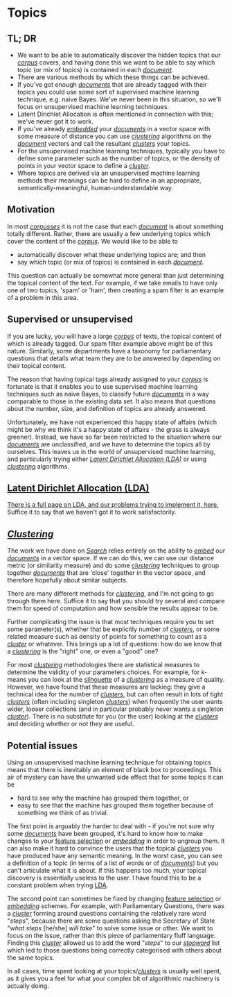 # Topics

## TL; DR

* We want to be able to automatically discover the hidden topics that our [*corpus*](Glossary.md#corpus) covers, and having done this we want to be able to say which topic (or mix of topics) is contained in each [*document*](Glossary.md#document).
* There are various methods by which these things can be achieved.
* If you've got enough [*documents*](Glossary.md#document) that are already tagged with their topics you could use some sort of supervised machine learning technique, e.g. naive Bayes. We've never been in this situation, so we'll focus on unsupervised machine learning techniques.
* Latent Dirichlet Allocation is often mentioned in connection with this; we've never got it to work.
* If you've already [*embedded*](Glossary.md#embedding) your [*documents*](Glossary.md#document) in a vector space with some measure of distance you can use [*clustering*](Glossary.md#cluster) algorithms on the [*document*](Glossary.md#document) vectors and call the resultant [*clusters*](Glossary.md#cluster) your topics.
* For the unsupervised machine learning techniques, typically you have to define some parameter such as the number of topics, or the density of points in your vector space to define a [*cluster*](Glossary.md#cluster).
* Where topics are derived via an unsupervised machine learning methods their meanings can be hard to define in an appropriate, semantically-meaningful, human-understandable way.

## Motivation

In most [*corpusses*](Glossary.md#corpus) it is not the case that each [*document*](Glossary.md#document) is about something totally different. Rather, there are usually a few underlying topics which cover the content of the [*corpus*](Glossary.md#corpus). We would like to be able to
* automatically discover what these underlying topics are; and then
* say which topic (or mix of topics) is contained in each [*document*](Glossary.md#document).

This question can actually be somewhat more general than just determining the topical content of the text. For example, if we take emails to have only one of two topics, 'spam' or 'ham', then creating a spam filter is an example of a problem in this area.

## Supervised or unsupervised

If you are lucky, you will have a large [*corpus*](Glossary.md#corpus) of texts, the topical content of which is already tagged. Our spam filter example above might be of this nature. Similarly, some departments have a taxonomy for parliamentary questions that details what team they are to be answered by depending on their topical content.

The reason that having topical tags already assigned to your [*corpus*](Glossary.md#corpus) is fortunate is that it enables you to use supervised machine learning techniques such as naive Bayes, to classify future [*documents*](Glossary.md#document) in a way comparable to those in the existing data set. It also means that questions about the number, size, and definition of topics are already answered.

Unfortunately, we have not experienced this happy state of affairs (which might be why we think it's a happy state of affairs - the grass is always greener). Instead, we have so far been restricted to the situation where our [*documents*](Glossary.md#document) are unclassified, and we have to determine the topics all by ourselves. This leaves us in the world of unsupervised machine learning, and particularly trying either [*Latent Dirichlet Allocation (LDA)*](LDA.md) or using [*clustering*](Glossary.md#cluster) algorithms.

## [Latent Dirichlet Allocation (LDA)](LDA.md)

[There is a full page on LDA, and our problems trying to implement it, here.](LDA.md) Suffice it to say that we haven't got it to work satisfactorily.

## [*Clustering*](Glossary.md#cluster)

The work we have done on [*Search*](Search.md) relies entirely on the ability to [*embed*](Glossary.md#embedding) our [*documents*](Glossary.md#document) in a vector space. If we can do this, we can use our distance metric (or similarity measure) and do some [*clustering*](Glossary.md#cluster) techniques to group together [*documents*](Glossary.md#document) that are 'close' together in the vector space, and therefore hopefully about similar subjects.

There are many different methods for [*clustering*](Glossary.md#cluster), and I'm not going to go through them here. Suffice it to say that you should try several and compare them for speed of computation and how sensible the results appear to be.

Further complicating the issue is that most techniques require you to set some parameter(s), whether that be explicitly number of [*clusters*](Glossary.md#cluster), or some related measure such as density of points for something to count as a [*cluster*](Glossary.md#cluster) or whatever. This brings up a lot of questions: how do we know that a [*clustering*](Glossary.md#cluster) is the "right" one, or even a "good" one?

For most [*clustering*](Glossary.md#cluster) methodologies there are statistical measures to determine the validity of your parameters choices. For example, for k-means you can look at the [silhouette](https://en.wikipedia.org/wiki/Silhouette_(clustering)) of a [*clustering*](Glossary.md#cluster) as a measure of quality. However, we have found that these measures are lacking: they give a technical idea for the number of [*clusters*](Glossary.md#cluster), but can often result in lots of tight [*clusters*](Glossary.md#cluster) (often including singleton [*clusters*](Glossary.md#cluster)) when frequently the user wants wider, looser collections (and in particular probably never wants a singleton [*cluster*](Glossary.md#cluster)). There is no substitute for you (or the user) looking at the [*clusters*](Glossary.md#cluster) and deciding whether or not they are useful.



## Potential issues

Using an unsupervised machine learning technique for obtaining topics means that there is inevitably an element of black box to proceedings. This air of mystery can have the unwanted side effect that for some topics it can be
* hard to see why the machine has grouped them together, or
* easy to see that the machine has grouped them together because of something we think of as trivial.

The first point is arguably the harder to deal with - if you're not sure why some [*documents*](Glossary.md#document) have been grouped, it's hard to know how to make changes to your [feature selection](FeatureSelection.md) or [*embedding*](Glossary.md#embedding) in order to ungroup them. It can also make it hard to convince the users that the topical [*clusters*](Glossary.md#cluster) you have produced have any semantic meaning. In the worst case, you can see a definition of a topic (in terms of a list of words or of [*documents*](Glossary.md#document)) but you can't articulate what it is about. If this happens too much, your topical discovery is essentially useless to the user. I have found this to be a constant problem when trying [LDA](LDA.md).

The second point can sometimes be fixed by changing [feature selection](FeatureSelection.md) or [*embedding*](Glossary.md#embedding) schemes. For example, with Parliamentary Questions, there was a [*cluster*](Glossary.md#cluster) forming around questions containing the relatively rare word "*steps*", because there are some questions asking the Secretary of State "*what steps* [he/she] *will take*" to solve some issue or other. We want to focus on the issue, rather than this piece of parliamentary fluff language. Finding this [*cluster*](Glossary.md#cluster) allowed us to add the word "*steps*" to our [*stopword*](Glossary.md#stopwords) list which led to those questions being correctly categorised with others about the same topics.

In all cases, time spent looking at your topics/[*clusters*](Glossary.md#cluster) is usually well spent, as it gives you a feel for what your complex bit of algorithmic machinery is actually doing.